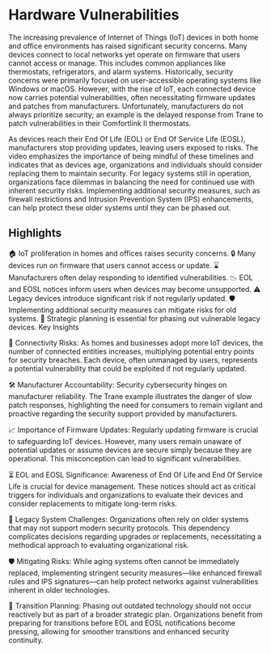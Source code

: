 # Hardware Vulnerabilities

The increasing prevalence of Internet of Things (IoT) devices in both home and office environments has raised significant security concerns. Many devices connect to local networks yet operate on firmware that users cannot access or manage. This includes common appliances like thermostats, refrigerators, and alarm systems. Historically, security concerns were primarily focused on user-accessible operating systems like Windows or macOS. However, with the rise of IoT, each connected device now carries potential vulnerabilities, often necessitating firmware updates and patches from manufacturers. Unfortunately, manufacturers do not always prioritize security; an example is the delayed response from Trane to patch vulnerabilities in their Comfortlink II thermostats.

As devices reach their End Of Life (EOL) or End Of Service Life (EOSL), manufacturers stop providing updates, leaving users exposed to risks. The video emphasizes the importance of being mindful of these timelines and indicates that as devices age, organizations and individuals should consider replacing them to maintain security. For legacy systems still in operation, organizations face dilemmas in balancing the need for continued use with inherent security risks. Implementing additional security measures, such as firewall restrictions and Intrusion Prevention System (IPS) enhancements, can help protect these older systems until they can be phased out.

## Highlights
🏠 IoT proliferation in homes and offices raises security concerns.
🔒 Many devices run on firmware that users cannot access or update.
⌛ Manufacturers often delay responding to identified vulnerabilities.
📉 EOL and EOSL notices inform users when devices may become unsupported.
⚠️ Legacy devices introduce significant risk if not regularly updated.
🛡️ Implementing additional security measures can mitigate risks for old systems.
🔄 Strategic planning is essential for phasing out vulnerable legacy devices.
Key Insights

🔗 Connectivity Risks: As homes and businesses adopt more IoT devices, the number of connected entities increases, multiplying potential entry points for security breaches. Each device, often unmanaged by users, represents a potential vulnerability that could be exploited if not regularly updated.

🛠️ Manufacturer Accountability: Security cybersecurity hinges on manufacturer reliability. The Trane example illustrates the danger of slow patch responses, highlighting the need for consumers to remain vigilant and proactive regarding the security support provided by manufacturers.

📈 Importance of Firmware Updates: Regularly updating firmware is crucial to safeguarding IoT devices. However, many users remain unaware of potential updates or assume devices are secure simply because they are operational. This misconception can lead to significant vulnerabilities.

⏳ EOL and EOSL Significance: Awareness of End Of Life and End Of Service Life is crucial for device management. These notices should act as critical triggers for individuals and organizations to evaluate their devices and consider replacements to mitigate long-term risks.

🚧 Legacy System Challenges: Organizations often rely on older systems that may not support modern security protocols. This dependency complicates decisions regarding upgrades or replacements, necessitating a methodical approach to evaluating organizational risk.

🛡️ Mitigating Risks: While aging systems often cannot be immediately replaced, implementing stringent security measures—like enhanced firewall rules and IPS signatures—can help protect networks against vulnerabilities inherent in older technologies.

🔄 Transition Planning: Phasing out outdated technology should not occur reactively but as part of a broader strategic plan. Organizations benefit from preparing for transitions before EOL and EOSL notifications become pressing, allowing for smoother transitions and enhanced security continuity.